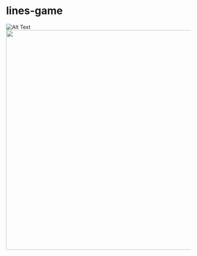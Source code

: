 # lines-game
![Alt Text]("https://github.com/aKamrani/lines-game/blob/main/demo.png")
<img src="https://github.com/aKamrani/lines-game/blob/main/demo.png" width="600">
